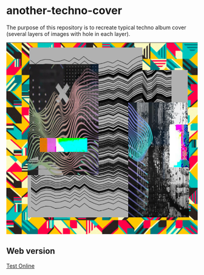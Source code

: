 # another-techno-cover

The purpose of this repository is to recreate typical techno album cover (several layers of images with hole in each layer).

![preview](preview.png)

## Web version

[Test Online](https://guillaume-gomez.github.io/another-techno-cover)
